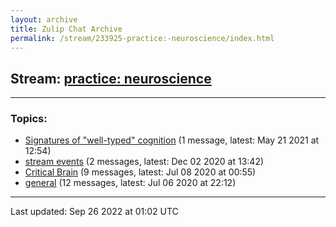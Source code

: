 ```yaml
---
layout: archive
title: Zulip Chat Archive
permalink: /stream/233925-practice:-neuroscience/index.html
---
```


## Stream: [practice: neuroscience](https://mattecapu.github.io/ct-zulip-archive/stream/233925-practice:-neuroscience/index.html)
---

### Topics:

* [Signatures of "well-typed" cognition](topic/topic_Signatures.20of.20.22well-typed.22.20cognition.html) (1 message, latest: May 21 2021 at 12:54)
* [stream events](topic/topic_stream.20events.html) (2 messages, latest: Dec 02 2020 at 13:42)
* [Critical Brain](topic/topic_Critical.20Brain.html) (9 messages, latest: Jul 08 2020 at 00:55)
* [general](topic/topic_general.html) (12 messages, latest: Jul 06 2020 at 22:12)

<hr><p>Last updated: Sep 26 2022 at 01:02 UTC</p>